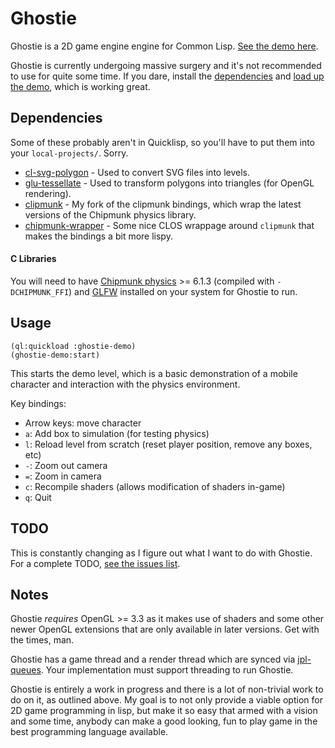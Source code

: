 Ghostie
=======
Ghostie is a 2D game engine engine for Common Lisp. [See the demo here](https://vimeo.com/61212217).

Ghostie is currently undergoing massive surgery and it's not recommended to use
for quite some time. If you dare, install the [dependencies](#dependencies) and
[load up the demo](#usage), which is working great.

Dependencies
------------
Some of these probably aren't in Quicklisp, so you'll have to put them into your
`local-projects/`. Sorry.

- [cl-svg-polygon](https://github.com/orthecreedence/cl-svg-polygon) - Used to
convert SVG files into levels.
- [glu-tessellate](https://github.com/orthecreedence/glu-tessellate) - Used to
transform polygons into triangles (for OpenGL rendering).
- [clipmunk](https://github.com/orthecreedence/clipmunk) - My fork of the
clipmunk bindings, which wrap the latest versions of the Chipmunk physics
library.
- [chipmunk-wrapper](https://github.com/orthecreedence/chipmunk-wrapper) - Some
nice CLOS wrappage around `clipmunk` that makes the bindings a bit more lispy.

#### C Libraries
You will need to have [Chipmunk physics](http://chipmunk-physics.net/) >= 6.1.3
(compiled with `-DCHIPMUNK_FFI`) and [GLFW](http://www.glfw.org/) installed on
your system for Ghostie to run.


Usage
-----
```common-lisp
(ql:quickload :ghostie-demo)
(ghostie-demo:start)
```

This starts the demo level, which is a basic demonstration of a mobile character
and interaction with the physics environment.

Key bindings:

- Arrow keys: move character
- `a`: Add box to simulation (for testing physics)
- `l`: Reload level from scratch (reset player position, remove any boxes, etc)
- `-`: Zoom out camera
- `=`: Zoom in camera
- `c`: Recompile shaders (allows modification of shaders in-game)
- `q`: Quit

TODO
----
This is constantly changing as I figure out what I want to do with Ghostie.
For a complete TODO, [see the issues list](https://github.com/orthecreedence/ghostie/issues).

Notes
-----
Ghostie *requires* OpenGL >= 3.3 as it makes use of shaders and some other newer
OpenGL extensions that are only available in later versions. Get with the times,
man.

Ghostie has a game thread and a render thread which are synced via
[jpl-queues](http://www.thoughtcrime.us/software/jpl-queues/). Your
implementation must support threading to run Ghostie.

Ghostie is entirely a work in progress and there is a lot of non-trivial work to
do on it, as outlined above. My goal is to not only provide a viable option for
2D game programming in lisp, but make it so easy that armed with a vision and
some time, anybody can make a good looking, fun to play game in the best
programming language available.

